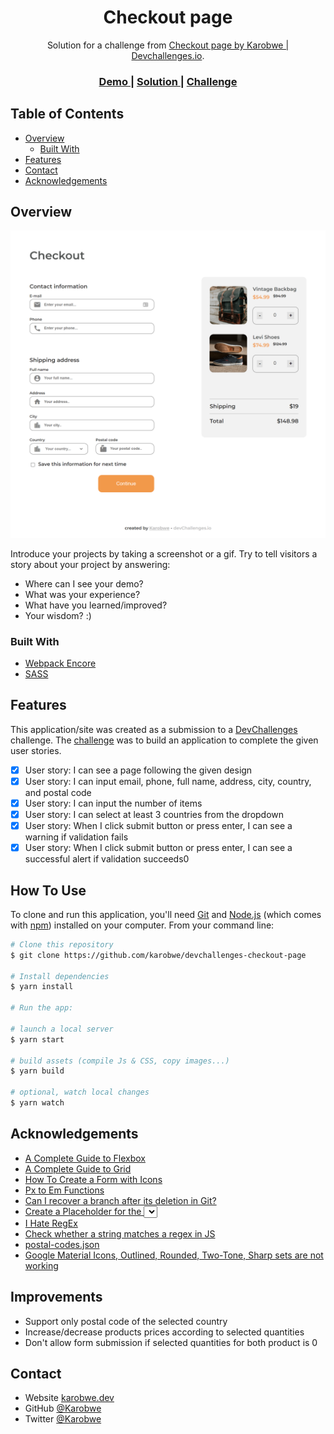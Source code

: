 <!-- Please update value in the {}  -->

<h1 align="center">Checkout page</h1>

<div align="center">
   Solution for a challenge from  <a href="http://devchallenges.io" target="_blank">Checkout page by Karobwe | Devchallenges.io</a>.
</div>

<div align="center">
  <h3>
    <a href="https://hopeful-austin-36237a.netlify.app">
      Demo
    </a>
    <span> | </span>
    <a href="https://github.com/Karobwe/devchallenges-checkout-page.git">
      Solution
    </a>
    <span> | </span>
    <a href="https://devchallenges.io/challenges/0J1NxxGhOUYVqihwegfO">
      Challenge
    </a>
  </h3>
</div>

<!-- TABLE OF CONTENTS -->

## Table of Contents

- [Overview](#overview)
  - [Built With](#built-with)
- [Features](#features)
- [Contact](#contact)
- [Acknowledgements](#acknowledgements)

<!-- OVERVIEW -->

## Overview

![screenshot](./assets/images/screenshot.png)

Introduce your projects by taking a screenshot or a gif. Try to tell visitors a story about your project by answering:

- Where can I see your demo?
- What was your experience?
- What have you learned/improved?
- Your wisdom? :)

### Built With

<!-- This section should list any major frameworks that you built your project using. Here are a few examples.-->

- [Webpack Encore](https://symfony.com/doc/current/frontend.html)
- [SASS](https://sass-lang.com/)

## Features

<!-- List the features of your application or follow the template. Don't share the figma file here :) -->

This application/site was created as a submission to a [DevChallenges](https://devchallenges.io/challenges) challenge. The [challenge](https://devchallenges.io/challenges/0J1NxxGhOUYVqihwegfO) was to build an application to complete the given user stories.

- [x] User story: I can see a page following the given design
- [x] User story: I can input email, phone, full name, address, city, country, and postal code
- [x] User story: I can input the number of items
- [x] User story: I can select at least 3 countries from the dropdown
- [x] User story: When I click submit button or press enter, I can see a warning if validation fails
- [x] User story: When I click submit button or press enter, I can see a successful alert if validation succeeds0

## How To Use

To clone and run this application, you'll need [Git](https://git-scm.com) and [Node.js](https://nodejs.org/en/download/) (which comes with [npm](http://npmjs.com)) installed on your computer. From your command line:

```bash
# Clone this repository
$ git clone https://github.com/karobwe/devchallenges-checkout-page

# Install dependencies
$ yarn install

# Run the app:

# launch a local server
$ yarn start

# build assets (compile Js & CSS, copy images...)
$ yarn build

# optional, watch local changes
$ yarn watch
```

## Acknowledgements

<!-- This section should list any articles or add-ons/plugins that helps you to complete the project. This is optional but it will help you in the future. For exmpale -->

- [A Complete Guide to Flexbox](https://css-tricks.com/snippets/css/a-guide-to-flexbox/)
- [A Complete Guide to Grid](https://css-tricks.com/snippets/css/complete-guide-grid/)
- [How To Create a Form with Icons](https://www.w3schools.com/howto/howto_css_form_icon.asp)
- [Px to Em Functions](https://css-tricks.com/snippets/sass/px-to-em-functions/)
- [Can I recover a branch after its deletion in Git?](https://stackoverflow.com/a/3640806/7058317)
- [Create a Placeholder for the <select> Box with HTML5](https://www.w3docs.com/snippets/css/how-to-create-a-placeholder-for-an-html5-select-box-by-using-only-html-and-css.html)
- [I Hate RegEx](https://ihateregex.io/)
- [Check whether a string matches a regex in JS](https://stackoverflow.com/questions/6603015/check-whether-a-string-matches-a-regex-in-js)
- [postal-codes.json](https://gist.github.com/jamesbar2/1c677c22df8f21e869cca7e439fc3f5b)
- [Google Material Icons, Outlined, Rounded, Two-Tone, Sharp sets are not working](https://stackoverflow.com/questions/50271364/google-material-icons-outlined-rounded-two-tone-sharp-sets-are-not-working)

## Improvements

- Support only postal code of the selected country
- Increase/decrease products prices according to selected quantities
- Don't allow form submission if selected quantities for both product is 0 

## Contact

- Website [karobwe.dev](https://karobwe.dev)
- GitHub [@Karobwe](https://github.com/Karobwe)
- Twitter [@Karobwe](https://twitter.com/Karobwe)
